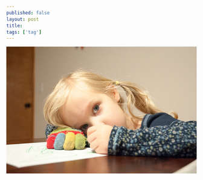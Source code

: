 ```yaml
---
published: false
layout: post
title: 
tags: ['tag']
---
```


![Watching](/media/2012/20120927-6780-600px.jpg)

